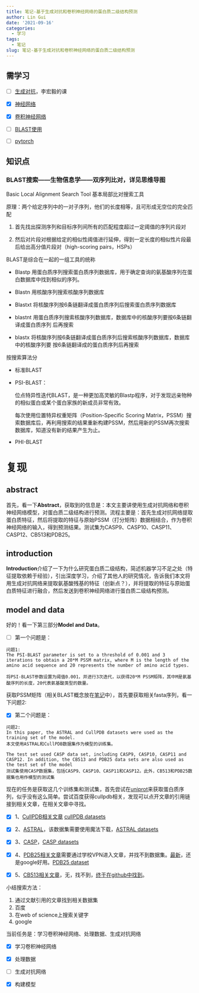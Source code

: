 ```yaml
---
title: 笔记-基于生成对抗和卷积神经网络的蛋白质二级结构预测
author: Lin Gui
date: '2021-09-16'
categories:
  - 学习
tags:
  - 笔记
slug: 笔记-基于生成对抗和卷积神经网络的蛋白质二级结构预测
---
```


## 需学习

-   [ ] [生成对抗](https://www.bilibili.com/video/BV1Wv411h7kN?spm_id_from=333.788.b_636f6d6d656e74.6)，李宏毅的课


-   [x] [神经网络](https://www.bilibili.com/video/av66314465?spm_id_from=333.788.b_636f6d6d656e74.4)
-   [x] [卷积神经网络](https://www.bilibili.com/video/av66646276?spm_id_from=333.788.b_636f6d6d656e74.7)
-   [ ] [BLAST使用](https://www.bilibili.com/video/BV16t4y1v7ZN?from=search&seid=17654661102206372449&spm_id_from=333.337.0.0)
-   [ ] [pytorch](https://tangshusen.me/Dive-into-DL-PyTorch/)

## 知识点

### BLAST搜索——生物信息学——双序列比对，详见思维导图

Basic Local Alignment Search Tool 基本局部比对搜索工具

原理：两个给定序列中的一对子序列，他们的长度相等，且可形成无空位的完全匹配

1.  首先找出探测序列和目标序列间所有的匹配程度超过一定阈值的序列片段对

2.  然后对片段对根据给定的相似性阈值进行延伸，得到一定长度的相似性片段最后给出高分值片段对（high-scoring pairs，HSPs）


BLAST是综合在一起的一组工具的统称

-   Blastp 用蛋白质序列搜索蛋白质序列数据库，用于确定查询的氨基酸序列在蛋白数据库中找到相似的序列。

-   Blastn 用核酸序列搜索核酸序列数据库

-   Blastxt 将核酸序列按6条链翻译成蛋白质序列后搜索蛋白质序列数据库

-   blastnt 用蛋白质序列搜索核酸序列数据库，数据库中的核酸序列要按6条链翻译成蛋白质序列 后再搜索

-   blastx 将核酸序列按6条链翻译成蛋白质序列后搜索核酸序列数据库，数据库中的核酸序列要 按6条链翻译成的蛋白质序列后再搜索

按搜索算法分

-   标准BLAST

-   PSI-BLAST：

    位点特异性迭代BLAST，是一种更加高灵敏的Blastp程序，对于发现远亲物种的相似蛋白或某个蛋白家族的新成员非常有效。

    每次使用位置特异权重矩阵（Position-Specific Scoring Matrix，PSSM）搜索数据库后，再利用搜索的结果重新构建PSSM，然后用新的PSSM再次搜索数据库，知道没有新的结果产生为止。

-   PHI-BLAST


# 复现

## abstract

首先，看一下**Abstract**，获取到的信息是：本文主要讲使用生成对抗网络和卷积神经网络模型，对蛋白质二级结构进行预测。流程主要是：首先生成对抗网络提取蛋白质特征，然后将提取的特征与原始PSSM（打分矩阵）数据相结合，作为卷积神经网络的输入，得到预测结果。测试集为CASP9、CASP10、CASP11、CASP12、CB513和PDB25。

## introduction

**Introduction**介绍了一下为什么研究蛋白质二级结构，简述机器学习不足之处（特征提取依赖于经验），引出深度学习，介绍了其他人的研究情况，告诉我们本文将用生成对抗网络来提取氨基酸残基的特征（创新点？），并将提取的特征与原始蛋白质特征进行融合，然后发送到卷积神经网络进行蛋白质二级结构预测。

## model and data

好的！看一下第三部分**Model and Data**。

-   [ ] 第一个问题是：

```
问题1:
The PSI-BLAST parameter is set to a threshold of 0.001 and 3 iterations to obtain a 20*M PSSM matrix, where M is the length of the amino acid sequence and 20 represents the number of amino acid types.

将PSI-BLAST参数设置为阈值0.001，并进行3次迭代，以获得20*M PSSM矩阵，其中M是氨基酸序列的长度，20代表氨基酸类型的数量。
```

获取PSSM矩阵（相关BLAST概念放在[笔记](/note/2021/09/16/基于生成对抗和卷积神经网络的蛋白质二级结构预测之笔记/)中），首先要获取相关fasta序列，看一下问题2:

-   [x] 第二个问题是：

```
问题2:
In this paper, the ASTRAL and CullPDB datasets were used as the training set of the model. 
本文使用ASTRAL和CullPDB数据集作为模型的训练集。

The test set used CASP data set, including CASP9, CASP10, CASP11 and CASP12. In addition, the CB513 and PDB25 data sets are also used as the test set of the model
测试集使用CASP数据集，包括CASP9、CASP10、CASP11和CASP12。此外，CB513和PDB25数据集也用作模型的测试集
```

现在的任务是获取这几个训练集和测试集，首先尝试在[uniprot](https://www.uniprot.org)来获取蛋白质序列，似乎没有这么简单。尝试百度获得cullpdb相关，发现可以点开文章的引用链接到相关文章，在相关文章中寻找。

-   [x] 1、[CullPDB相关文章](https://blog.csdn.net/qq_34218255/article/details/83114285) [cullPDB datasets](https://www.princeton.edu/~jzthree/datasets/ICML2014/)

-   [x] 2、[ASTRAL](http://scop.berkeley.edu/astral/ver=2.07)，该数据集需要使用魔法下载，[ASTRAL datasets](http://scop.berkeley.edu/astral/ver=2.07)

-   [x] 3、[CASP](https://predictioncenter.org/download_area)，[CASP datasets](https://predictioncenter.org/download_area/)

-   [x] 4、[PDB25相关文章](https://onlinelibrary.wiley.com/doi/epdf/10.1002/pro.5560030317)需要通过学校VPN进入文章，并找不到数据集。[最新](http://biomine.cs.vcu.edu/datasets/SCPRED/SCPRED.html)，还是google好用。[PDB25 dataset](http://biomine.cs.vcu.edu/datasets/SCPRED/25PDB.csv)

-   [x] 5、[CB513相关文章](https://onlinelibrary.wiley.com/doi/10.1002/(SICI)1097-0134(19990301)34:4%3C508::AID-PROT10%3E3.0.CO;2-4)，无，找不到，[终于在github中找到](https://github.com/songlab-cal/tape/blob/master/README.md#lmdb-data)。

小结搜索方法：

1.  通过文献引用的文章找到相关数据集
2.  百度
3.  在web of science上搜索关键字
4.  google

当前任务是：学习卷积神经网络、处理数据、生成对抗网络

-   [x] 学习卷积神经网络

-   [x] 处理数据

-   [ ] 生成对抗网络
-   [x] 构建模型